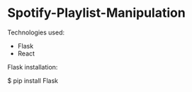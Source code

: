 # Spotify-Playlist-Manipulation


Technologies used:

- Flask
- React


Flask installation:

$ pip install Flask
